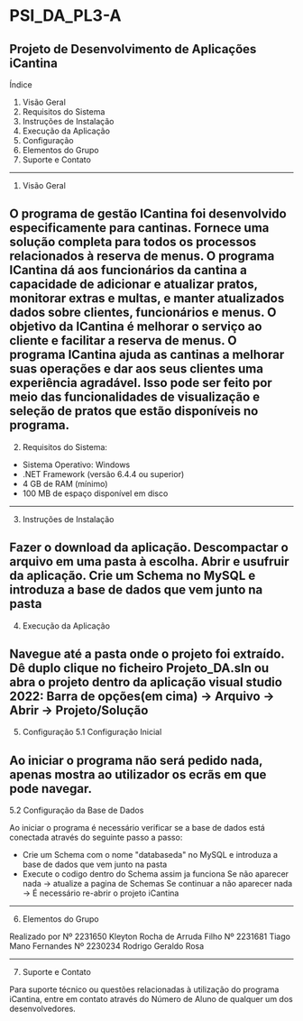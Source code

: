 # PSI_DA_PL3-A
Projeto de Desenvolvimento de Aplicações iCantina
--------------------------------------------------------------------
Índice

1. Visão Geral
2. Requisitos do Sistema
3. Instruções de Instalação
4. Execução da Aplicação
5. Configuração
6. Elementos do Grupo
7. Suporte e Contato
--------------------------------------------------------------------
1. Visão Geral

O programa de gestão ICantina foi desenvolvido especificamente para cantinas.
Fornece uma solução completa para todos os processos relacionados à reserva de menus.
O programa ICantina dá aos funcionários da cantina a capacidade de adicionar e atualizar pratos, monitorar extras e multas, e manter atualizados dados sobre clientes, funcionários e menus.
O objetivo da ICantina é melhorar o serviço ao cliente e facilitar a reserva de menus.
O programa ICantina ajuda as cantinas a melhorar suas operações e dar aos seus clientes uma experiência agradável. Isso pode ser feito por meio das funcionalidades de visualização e seleção de pratos que estão disponíveis no programa.
--------------------------------------------------------------------
2. Requisitos do Sistema:

- Sistema Operativo: Windows
- .NET Framework (versão 6.4.4 ou superior)
- 4 GB de RAM (mínimo)
- 100 MB de espaço disponível em disco
--------------------------------------------------------------------
3. Instruções de Instalação

Fazer o download da aplicação.
Descompactar o arquivo em uma pasta à escolha.
Abrir e usufruir da aplicação.
Crie um Schema no MySQL e introduza a base de dados que vem junto na pasta
--------------------------------------------------------------------
4. Execução da Aplicação

Navegue até a pasta onde o projeto foi extraído.
Dê duplo clique no ficheiro Projeto_DA.sln ou abra o projeto dentro da aplicação visual studio 2022:
Barra de opções(em cima) -> Arquivo -> Abrir -> Projeto/Solução
--------------------------------------------------------------------
5. Configuração
5.1 Configuração Inicial

Ao iniciar o programa não será pedido nada, apenas mostra ao utilizador os ecrãs em que pode navegar.
--------------------------------------------------------------------
5.2 Configuração da Base de Dados

Ao iniciar o programa é necessário verificar se a base de dados está conectada através do seguinte passo a passo:
 - Crie um Schema com o nome "databaseda" no MySQL e introduza a base de dados que vem junto na pasta
 - Execute o codigo dentro do Schema assim ja funciona
Se não aparecer nada -> atualize a pagina de Schemas
Se continuar a não aparecer nada -> É necessário re-abrir o projeto iCantina
--------------------------------------------------------------------
6. Elementos do Grupo

Realizado por
Nº 2231650	Kleyton Rocha de Arruda Filho
Nº 2231681	Tiago Mano Fernandes
Nº 2230234	Rodrigo Geraldo Rosa

--------------------------------------------------------------------
7. Suporte e Contato

Para suporte técnico ou questões relacionadas à utilização do programa iCantina, entre em contato através do Número de Aluno de qualquer um dos desenvolvedores.
